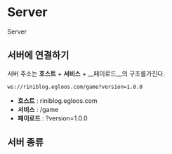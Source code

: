 # Server
Server

서버에 연결하기
----
서버 주소는 __호스트__ + __서비스__ + __페이로드__의 구조를가진다.
```
ws://riniblog.egloos.com/game?version=1.0.0
```
* __호스트__ : riniblog.egloos.com
* __서비스__ : /game
* __페이로드__ : ?version=1.0.0

서버 종류
----
